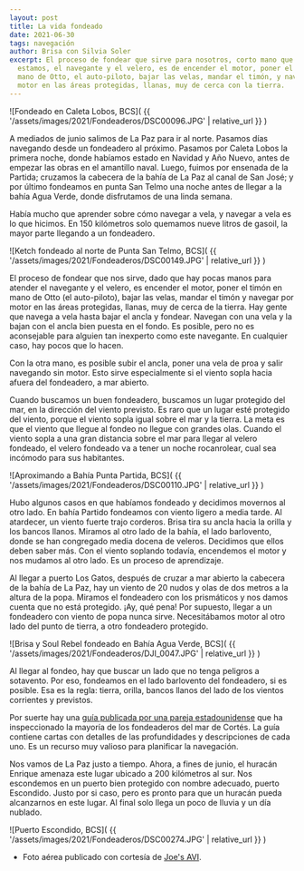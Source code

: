 ```yaml
---
layout: post
title: La vida fondeado
date: 2021-06-30
tags: navegación
author: Brisa con Silvia Soler
excerpt: El proceso de fondear que sirve para nosotros, corto mano que
  estamos, el navegante y el velero, es de encender el motor, poner el timón en
  mano de Otto, el auto-piloto, bajar las velas, mandar el timón, y navegar por
  motor en las áreas protegidas, llanas, muy de cerca con la tierra.
---
```


![Fondeado en Caleta Lobos, BCS](
  {{ '/assets/images/2021/Fondeaderos/DSC00096.JPG' | relative_url }}
)

A mediados de junio salimos de La Paz para ir al norte. Pasamos días navegando
desde un fondeadero al próximo. Pasamos por Caleta Lobos la primera noche,
donde habíamos estado en Navidad y Año Nuevo, antes de empezar las obras en el
amantillo naval. Luego, fuimos por ensenada de la Partida; cruzamos la cabecera
de la bahía de La Paz al canal de San José; y por último fondeamos en punta San
Telmo una noche antes de llegar a la bahía Agua Verde, donde disfrutamos de una
linda semana.

Había mucho que aprender sobre cómo navegar a vela, y navegar a vela es lo que
hicimos. En 150  kilómetros solo quemamos nueve litros de gasoil, la mayor
parte llegando a un fondeadero.

![Ketch fondeado al norte de Punta San Telmo, BCS](
  {{ '/assets/images/2021/Fondeaderos/DSC00149.JPG' | relative_url }}
)

El proceso de fondear que nos sirve, dado que hay pocas manos para atender el
navegante y el velero, es encender el motor, poner el timón en mano de Otto (el
auto-piloto), bajar las velas, mandar el timón y navegar por motor en las áreas
protegidas, llanas, muy de cerca de la tierra. Hay gente que navega a vela
hasta bajar el ancla y fondear. Navegan con una vela y la bajan con el ancla
bien puesta en el fondo. Es posible, pero no es aconsejable para alguien tan
inexperto como este navegante. En cualquier caso, hay pocos que lo hacen.

Con la otra mano, es posible subir el ancla, poner una vela de proa y salir
navegando sin motor. Esto sirve especialmente si el viento sopla hacia afuera
del fondeadero, a mar abierto.

Cuando buscamos un buen fondeadero, buscamos un lugar protegido del mar, en la
dirección del viento previsto. Es raro que un lugar esté protegido del viento,
porque el viento sopla igual sobre el mar y la tierra. La meta es que el viento
que llegue al fondeo no llegue con grandes olas. Cuando el viento sopla a una
gran distancia sobre el mar para llegar al velero fondeado, el velero fondeado
va a tener un noche rocanrolear, cual sea incómodo para sus habitantes.

![Aproximando a Bahía Punta Partida, BCS](
  {{ '/assets/images/2021/Fondeaderos/DSC00110.JPG' | relative_url }}
)

Hubo algunos casos en que habíamos fondeado y decidimos movernos al otro lado.
En bahía Partido fondeamos con viento ligero a media tarde. Al atardecer, un
viento fuerte trajo corderos. Brisa tira su ancla hacia la orilla y los bancos
llanos.  Miramos al otro lado de la bahía, el lado barlovento, donde se han
congregado media docena de veleros.  Decidimos que ellos deben saber más. Con
el viento soplando todavía, encendemos el motor y nos mudamos al otro lado. Es
un proceso de aprendizaje.

Al llegar a puerto Los Gatos, después de cruzar a mar abierto la cabecera de la
bahía de La Paz, hay un viento de 20 nudos y olas de dos metros a la altura de
la popa. Miramos el fondeadero con los prismáticos y nos damos cuenta que no
está protegido. ¡Ay, qué pena! Por supuesto, llegar a un fondeadero con viento
de popa nunca sirve. Necesitábamos motor al otro lado del punto de tierra, a
otro fondeadero protegido.

![Brisa y Soul Rebel fondeado en Bahía Agua Verde, BCS](
  {{ '/assets/images/2021/Fondeaderos/DJI_0047.JPG' | relative_url }}
)

Al llegar al fondeo, hay que buscar un lado que no tenga peligros a sotavento.
Por eso, fondeamos en el lado barlovento del fondeadero, si es posible. Esa es
la regla: tierra, orilla, bancos llanos del lado de los vientos corrientes y
previstos.

Por suerte hay una [guía publicada por una pareja estadounidense][guía] que ha
inspeccionado la mayoría de los fondeaderos del mar de Cortés. La guía contiene
cartas con detalles de las profundidades y descripciones de cada uno. Es un
recurso muy valioso para planificar la navegación.

Nos vamos de La Paz justo a tiempo. Ahora, a fines de junio, el huracán Enrique
amenaza este lugar ubicado a 200 kilómetros al sur. Nos escondemos en un puerto
bien protegido con nombre adecuado, puerto Escondido. Justo por si caso, pero
es pronto para que un huracán pueda alcanzarnos en este lugar. Al final solo
llega un poco de lluvia y un día nublado.

![Puerto Escondido, BCS](
  {{ '/assets/images/2021/Fondeaderos/DSC00274.JPG' | relative_url }}
)

- Foto aérea publicado con cortesía de [Joe's AVI][joe].

[guía]: https://bluelatitudepress.com/ "Guía de navegación del Mar de Cortés"
[joe]: https://joesavi.com "Joe's AVI photo and video"
